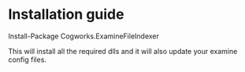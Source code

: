 # Installation guide

Install-Package Cogworks.ExamineFileIndexer

This will install all the required dlls and it will also update your examine config files.